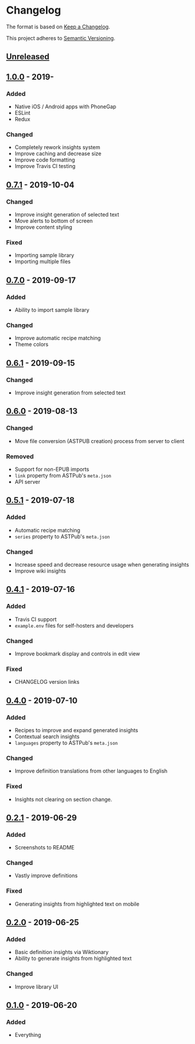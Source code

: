 # Changelog

The format is based on [Keep a Changelog](https://keepachangelog.com/en/1.0.0).

This project adheres to [Semantic Versioning](https://semver.org).

## [Unreleased]

## [1.0.0] - 2019-

### Added

- Native iOS / Android apps with PhoneGap
- ESLint
- Redux

### Changed

- Completely rework insights system
- Improve caching and decrease size
- Improve code formatting
- Improve Travis CI testing

## [0.7.1] - 2019-10-04

### Changed

- Improve insight generation of selected text
- Move alerts to bottom of screen
- Improve content styling

### Fixed

- Importing sample library
- Importing multiple files

## [0.7.0] - 2019-09-17

### Added

- Ability to import sample library

### Changed

- Improve automatic recipe matching
- Theme colors

## [0.6.1] - 2019-09-15

### Changed

- Improve insight generation from selected text

## [0.6.0] - 2019-08-13

### Changed

- Move file conversion (ASTPUB creation) process from server to client

### Removed

- Support for non-EPUB imports
- `link` property from ASTPub's `meta.json`
- API server

## [0.5.1] - 2019-07-18

### Added

- Automatic recipe matching
- `series` property to ASTPub's `meta.json`

### Changed

- Increase speed and decrease resource usage when generating insights
- Improve wiki insights

## [0.4.1] - 2019-07-16

### Added

- Travis CI support
- `example.env` files for self-hosters and developers

### Changed

- Improve bookmark display and controls in edit view

### Fixed

- CHANGELOG version links

## [0.4.0] - 2019-07-10

### Added

- Recipes to improve and expand generated insights
- Contextual search insights
- `languages` property to ASTPub's `meta.json`

### Changed

- Improve definition translations from other languages to English

### Fixed

- Insights not clearing on section change.

## [0.2.1] - 2019-06-29

### Added

- Screenshots to README

### Changed

- Vastly improve definitions

### Fixed

- Generating insights from highlighted text on mobile

## [0.2.0] - 2019-06-25

### Added

- Basic definition insights via Wiktionary
- Ability to generate insights from highlighted text

### Changed

- Improve library UI

## [0.1.0] - 2019-06-20

### Added

- Everything

[unreleased]: https://github.com/Xyfir/illuminsight/compare/1.0.0...HEAD
[1.0.0]: https://github.com/Xyfir/illuminsight/releases/tag/1.0.0
[0.7.1]: https://github.com/Xyfir/illuminsight/releases/tag/0.7.1
[0.7.0]: https://github.com/Xyfir/illuminsight/releases/tag/0.7.0
[0.6.1]: https://github.com/Xyfir/illuminsight/releases/tag/0.6.1
[0.6.0]: https://github.com/Xyfir/illuminsight/releases/tag/0.6.0
[0.5.1]: https://github.com/Xyfir/illuminsight/releases/tag/0.5.1
[0.4.1]: https://github.com/Xyfir/illuminsight/releases/tag/0.4.1
[0.4.0]: https://github.com/Xyfir/illuminsight/releases/tag/0.4.0
[0.2.1]: https://github.com/Xyfir/illuminsight/releases/tag/0.2.1
[0.2.0]: https://github.com/Xyfir/illuminsight/releases/tag/0.2.0
[0.1.0]: https://github.com/Xyfir/illuminsight/releases/tag/0.1.0
